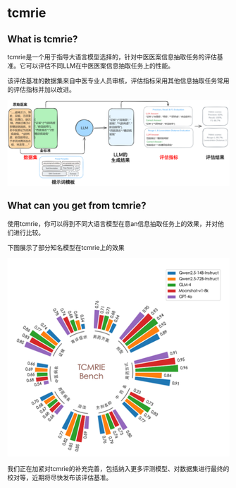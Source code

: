 # tcmrie
## What is tcmrie?
tcmrie是一个用于指导大语言模型选择的，针对中医医案信息抽取任务的评估基准。它可以评估不同LLM在中医医案信息抽取任务上的性能。

该评估基准的数据集来自中医专业人员审核，评估指标采用其他信息抽取任务常用的评估指标并加以改进。

![image](https://github.com/medinfox/tcmrie/blob/main/PNG/workflow.png)

## What can you get from tcmrie?
使用tcmrie，你可以得到不同大语言模型在意an信息抽取任务上的效果，并对他们进行比较。

下图展示了部分知名模型在tcmrie上的效果

![image](https://github.com/medinfox/tcmrie/blob/main/PNG/results%20for%20some%20llms.png)

我们正在加紧对tcmrie的补充完善，包括纳入更多评测模型、对数据集进行最终的校对等，近期将尽快发布该评估基准。
